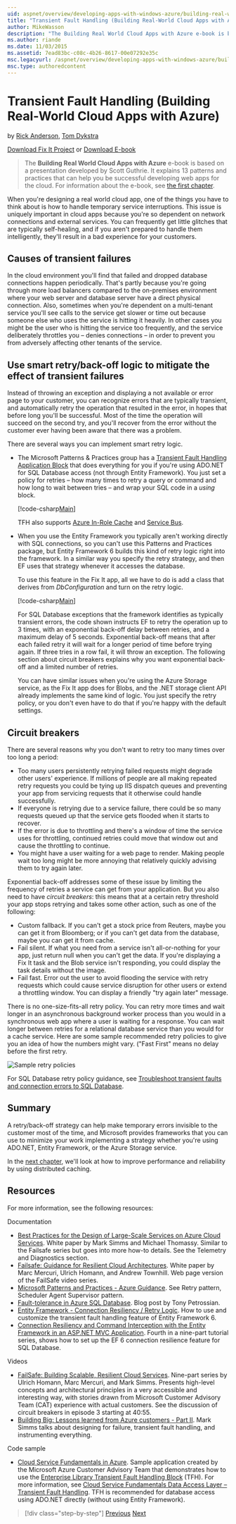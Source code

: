 ```yaml
---
uid: aspnet/overview/developing-apps-with-windows-azure/building-real-world-cloud-apps-with-windows-azure/transient-fault-handling
title: "Transient Fault Handling (Building Real-World Cloud Apps with Azure) | Microsoft Docs"
author: MikeWasson
description: "The Building Real World Cloud Apps with Azure e-book is based on a presentation developed by Scott Guthrie. It explains 13 patterns and practices that can he..."
ms.author: riande
ms.date: 11/03/2015
ms.assetid: 7ead83bc-c08c-4b26-8617-00e07292e35c
msc.legacyurl: /aspnet/overview/developing-apps-with-windows-azure/building-real-world-cloud-apps-with-windows-azure/transient-fault-handling
msc.type: authoredcontent
---
```

# Transient Fault Handling (Building Real-World Cloud Apps with Azure)

by [Rick Anderson](https://twitter.com/RickAndMSFT), [Tom Dykstra](https://github.com/tdykstra)

[Download Fix It Project](https://code.msdn.microsoft.com/Fix-It-app-for-Building-cdd80df4) or [Download E-book](/archive/blogs/microsoft_press/free-ebook-building-cloud-apps-with-microsoft-azure)

> The **Building Real World Cloud Apps with Azure** e-book is based on a presentation developed by Scott Guthrie. It explains 13 patterns and practices that can help you be successful developing web apps for the cloud. For information about the e-book, see [the first chapter](introduction.md).

When you're designing a real world cloud app, one of the things you have to think about is how to handle temporary service interruptions. This issue is uniquely important in cloud apps because you're so dependent on network connections and external services. You can frequently get little glitches that are typically self-healing, and if you aren't prepared to handle them intelligently, they'll result in a bad experience for your customers.

## Causes of transient failures

In the cloud environment you'll find that failed and dropped database connections happen periodically. That's partly because you're going through more load balancers compared to the on-premises environment where your web server and database server have a direct physical connection. Also, sometimes when you're dependent on a multi-tenant service you'll see calls to the service get slower or time out because someone else who uses the service is hitting it heavily. In other cases you might be the user who is hitting the service too frequently, and the service deliberately throttles you – denies connections – in order to prevent you from adversely affecting other tenants of the service.

## Use smart retry/back-off logic to mitigate the effect of transient failures

Instead of throwing an exception and displaying a not available or error page to your customer, you can recognize errors that are typically transient, and automatically retry the operation that resulted in the error, in hopes that before long you'll be successful. Most of the time the operation will succeed on the second try, and you'll recover from the error without the customer ever having been aware that there was a problem.

There are several ways you can implement smart retry logic.

- The Microsoft Patterns &amp; Practices group has a [Transient Fault Handling Application Block](https://msdn.microsoft.com/library/dn440719(v=pandp.60).aspx) that does everything for you if you're using ADO.NET for SQL Database access (not through Entity Framework). You just set a policy for retries – how many times to retry a query or command and how long to wait between tries – and wrap your SQL code in a *using* block.

    [!code-csharp[Main](transient-fault-handling/samples/sample1.cs)]

    TFH also supports [Azure In-Role Cache](https://msdn.microsoft.com/library/windowsazure/dn386103.aspx) and [Service Bus](https://azure.microsoft.com/services/service-bus/).
- When you use the Entity Framework you typically aren't working directly with SQL connections, so you can't use this Patterns and Practices package, but Entity Framework 6 builds this kind of retry logic right into the framework. In a similar way you specify the retry strategy, and then EF uses that strategy whenever it accesses the database.

    To use this feature in the Fix It app, all we have to do is add a class that derives from *DbConfiguration* and turn on the retry logic.

    [!code-csharp[Main](transient-fault-handling/samples/sample2.cs)]

    For SQL Database exceptions that the framework identifies as typically transient errors, the code shown instructs EF to retry the operation up to 3 times, with an exponential back-off delay between retries, and a maximum delay of 5 seconds. Exponential back-off means that after each failed retry it will wait for a longer period of time before trying again. If three tries in a row fail, it will throw an exception. The following section about circuit breakers explains why you want exponential back-off and a limited number of retries.

    You can have similar issues when you're using the Azure Storage service, as the Fix It app does for Blobs, and the .NET storage client API already implements the same kind of logic. You just specify the retry policy, or you don't even have to do that if you're happy with the default settings.

<a id="circuitbreakers"></a>
## Circuit breakers

There are several reasons why you don't want to retry too many times over too long a period:

- Too many users persistently retrying failed requests might degrade other users' experience. If millions of people are all making repeated retry requests you could be tying up IIS dispatch queues and preventing your app from servicing requests that it otherwise could handle successfully.
- If everyone is retrying due to a service failure, there could be so many requests queued up that the service gets flooded when it starts to recover.
- If the error is due to throttling and there's a window of time the service uses for throttling, continued retries could move that window out and cause the throttling to continue.
- You might have a user waiting for a web page to render. Making people wait too long might be more annoying that relatively quickly advising them to try again later.

Exponential back-off addresses some of these issue by limiting the frequency of retries a service can get from your application. But you also need to have *circuit breakers*: this means that at a certain retry threshold your app stops retrying and takes some other action, such as one of the following:

- Custom fallback. If you can't get a stock price from Reuters, maybe you can get it from Bloomberg; or if you can't get data from the database, maybe you can get it from cache.
- Fail silent. If what you need from a service isn't all-or-nothing for your app, just return null when you can't get the data. If you're displaying a Fix It task and the Blob service isn't responding, you could display the task details without the image.
- Fail fast. Error out the user to avoid flooding the service with retry requests which could cause service disruption for other users or extend a throttling window. You can display a friendly "try again later" message.

There is no one-size-fits-all retry policy. You can retry more times and wait longer in an asynchronous background worker process than you would in a synchronous web app where a user is waiting for a response. You can wait longer between retries for a relational database service than you would for a cache service. Here are some sample recommended retry policies to give you an idea of how the numbers might vary. ("Fast First" means no delay before the first retry.

![Sample retry policies](transient-fault-handling/_static/image1.png)

For SQL Database retry policy guidance, see [Troubleshoot transient faults and connection errors to SQL Database](https://azure.microsoft.com/documentation/articles/sql-database-connectivity-issues/).

## Summary

A retry/back-off strategy can help make temporary errors invisible to the customer most of the time, and Microsoft provides frameworks that you can use to minimize your work implementing a strategy whether you're using ADO.NET, Entity Framework, or the Azure Storage service.

In the [next chapter](distributed-caching.md), we'll look at how to improve performance and reliability by using distributed caching.

## Resources

For more information, see the following resources:

Documentation

- [Best Practices for the Design of Large-Scale Services on Azure Cloud Services](https://msdn.microsoft.com/library/windowsazure/jj717232.aspx). White paper by Mark Simms and Michael Thomassy. Similar to the Failsafe series but goes into more how-to details. See the Telemetry and Diagnostics section.
- [Failsafe: Guidance for Resilient Cloud Architectures](https://msdn.microsoft.com/library/windowsazure/jj853352.aspx). White paper by Marc Mercuri, Ulrich Homann, and Andrew Townhill. Web page version of the FailSafe video series.
- [Microsoft Patterns and Practices - Azure Guidance](https://msdn.microsoft.com/library/dn568099.aspx). See Retry pattern, Scheduler Agent Supervisor pattern.
- [Fault-tolerance in Azure SQL Database](https://azure.microsoft.com/blog/fault-tolerance-in-windows-azure-sql-database/). Blog post by Tony Petrossian.
- [Entity Framework - Connection Resiliency / Retry Logic](https://msdn.microsoft.com/data/dn456835). How to use and customize the transient fault handling feature of Entity Framework 6.
- [Connection Resiliency and Command Interception with the Entity Framework in an ASP.NET MVC Application](../../../../mvc/overview/getting-started/getting-started-with-ef-using-mvc/connection-resiliency-and-command-interception-with-the-entity-framework-in-an-asp-net-mvc-application.md). Fourth in a nine-part tutorial series, shows how to set up the EF 6 connection resilience feature for SQL Database.

Videos

- [FailSafe: Building Scalable, Resilient Cloud Services](https://channel9.msdn.com/Series/FailSafe). Nine-part series by Ulrich Homann, Marc Mercuri, and Mark Simms. Presents high-level concepts and architectural principles in a very accessible and interesting way, with stories drawn from Microsoft Customer Advisory Team (CAT) experience with actual customers. See the discussion of circuit breakers in episode 3 starting at 40:55.
- [Building Big: Lessons learned from Azure customers - Part II](https://channel9.msdn.com/Events/Build/2012/3-030). Mark Simms talks about designing for failure, transient fault handling, and instrumenting everything.

Code sample

- [Cloud Service Fundamentals in Azure](https://code.msdn.microsoft.com/Cloud-Service-Fundamentals-4ca72649). Sample application created by the Microsoft Azure Customer Advisory Team that demonstrates how to use the [Enterprise Library Transient Fault Handling Block](http://nuget.org/packages/EnterpriseLibrary.TransientFaultHandling/) (TFH). For more information, see [Cloud Service Fundamentals Data Access Layer – Transient Fault Handling](https://social.technet.microsoft.com/wiki/contents/articles/18665.cloud-service-fundamentals-data-access-layer-transient-fault-handling.aspx). TFH is recommended for database access using ADO.NET directly (without using Entity Framework).

> [!div class="step-by-step"]
> [Previous](monitoring-and-telemetry.md)
> [Next](distributed-caching.md)
